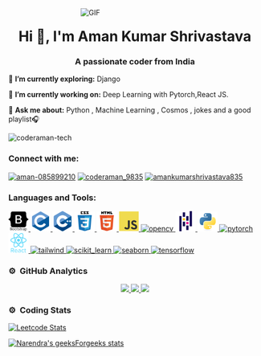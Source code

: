 <img align="right" alt="GIF" src="https://github.com/bhav09/bhav09/blob/master/gif.gif" width="360"/>
<h1 align="center">Hi 👋, I'm Aman Kumar Shrivastava</h1>
<h3 align="center">A passionate coder from India</h3>

🌱 **I’m currently exploring:** Django

🔭 **I’m currently working on:** Deep Learning with Pytorch,React JS.

💬 **Ask me about:** Python , Machine Learning , Cosmos , jokes and a good playlist🎧
<p align="left"> <img src="https://komarev.com/ghpvc/?username=coderaman-tech&label=Profile%20views&color=0e75b6&style=flat" alt="coderaman-tech" /> </p>


<h3 align="left">Connect with me:</h3>
<p align="left">
<a href="https://www.linkedin.com/in/coderaman-tech" target="blank"><img align="center" src="https://raw.githubusercontent.com/rahuldkjain/github-profile-readme-generator/master/src/images/icons/Social/linked-in-alt.svg" alt="aman-085899210" height="30" width="40" /></a>
<a href="https://www.codechef.com/users/coderaman_tech" target="blank"><img align="center" src="https://cdn.jsdelivr.net/npm/simple-icons@3.1.0/icons/codechef.svg" alt="coderaman_9835" height="30" width="40" /></a>
<a href="https://auth.geeksforgeeks.org/user/coderaman/practice/" target="blank"><img align="center" src="https://raw.githubusercontent.com/rahuldkjain/github-profile-readme-generator/master/src/images/icons/Social/geeks-for-geeks.svg" alt="amankumarshrivastava835" height="30" width="40" /></a>
</p>

<h3 align="left">Languages and Tools:</h3>
<p align="left"> <a href="https://getbootstrap.com" target="_blank" rel="noreferrer"> <img src="https://raw.githubusercontent.com/devicons/devicon/master/icons/bootstrap/bootstrap-plain-wordmark.svg" alt="bootstrap" width="40" height="40"/> </a> <a href="https://www.cprogramming.com/" target="_blank" rel="noreferrer"> <img src="https://raw.githubusercontent.com/devicons/devicon/master/icons/c/c-original.svg" alt="c" width="40" height="40"/> </a> <a href="https://www.w3schools.com/cpp/" target="_blank" rel="noreferrer"> <img src="https://raw.githubusercontent.com/devicons/devicon/master/icons/cplusplus/cplusplus-original.svg" alt="cplusplus" width="40" height="40"/> </a> <a href="https://www.w3schools.com/css/" target="_blank" rel="noreferrer"> <img src="https://raw.githubusercontent.com/devicons/devicon/master/icons/css3/css3-original-wordmark.svg" alt="css3" width="40" height="40"/> </a> <a href="https://www.w3.org/html/" target="_blank" rel="noreferrer"> <img src="https://raw.githubusercontent.com/devicons/devicon/master/icons/html5/html5-original-wordmark.svg" alt="html5" width="40" height="40"/> </a> <a href="https://developer.mozilla.org/en-US/docs/Web/JavaScript" target="_blank" rel="noreferrer"> <img src="https://raw.githubusercontent.com/devicons/devicon/master/icons/javascript/javascript-original.svg" alt="javascript" width="40" height="40"/> </a> <a href="https://opencv.org/" target="_blank" rel="noreferrer"> <img src="https://www.vectorlogo.zone/logos/opencv/opencv-icon.svg" alt="opencv" width="40" height="40"/> </a> <a href="https://pandas.pydata.org/" target="_blank" rel="noreferrer"> <img src="https://raw.githubusercontent.com/devicons/devicon/2ae2a900d2f041da66e950e4d48052658d850630/icons/pandas/pandas-original.svg" alt="pandas" width="40" height="40"/> </a> <a href="https://www.python.org" target="_blank" rel="noreferrer"> <img src="https://raw.githubusercontent.com/devicons/devicon/master/icons/python/python-original.svg" alt="python" width="40" height="40"/> </a> <a href="https://pytorch.org/" target="_blank" rel="noreferrer"> <img src="https://www.vectorlogo.zone/logos/pytorch/pytorch-icon.svg" alt="pytorch" width="40" height="40"/> </a> <a href="https://reactjs.org/" target="_blank" rel="noreferrer"> <img src="https://raw.githubusercontent.com/devicons/devicon/master/icons/react/react-original-wordmark.svg" alt="react" width="40" height="40"/> </a>
<a href="https://tailwindcss.com/" target="_blank" rel="noreferrer"> <img src="https://www.vectorlogo.zone/logos/tailwindcss/tailwindcss-icon.svg" alt="tailwind" width="40" height="40"/> </a><a href="https://scikit-learn.org/" target="_blank" rel="noreferrer"> <img src="https://upload.wikimedia.org/wikipedia/commons/0/05/Scikit_learn_logo_small.svg" alt="scikit_learn" width="40" height="40"/> </a> <a href="https://seaborn.pydata.org/" target="_blank" rel="noreferrer"> <img src="https://seaborn.pydata.org/_images/logo-mark-lightbg.svg" alt="seaborn" width="40" height="40"/> </a> <a href="https://www.tensorflow.org" target="_blank" rel="noreferrer"> <img src="https://www.vectorlogo.zone/logos/tensorflow/tensorflow-icon.svg" alt="tensorflow" width="40" height="40"/> </a> </p>


<!-- /**/ -->

### ⚙️ &nbsp;GitHub Analytics

<p align="center">
<a href="https://github.com/Coderaman-tech">
  <img height="180em" src="https://github-readme-stats-eight-theta.vercel.app/api?username=Coderaman-tech&show_icons=true&theme=algolia&include_all_commits=true&count_private=true"/>
  <img height="180em" src="https://github-readme-stats-eight-theta.vercel.app/api/top-langs/?username=Coderaman-tech&layout=compact&langs_count=8&theme=algolia"/>
  <img height="180em" src="https://github-readme-streak-stats.herokuapp.com/?user=Coderaman-tech&theme=tokyonight"/>	
</a>
</p>


### ⚙️ &nbsp;Coding Stats
[![Leetcode Stats](https://leetcard.jacoblin.cool/coderaman_tech?theme=wtf&ext=heatmap)](https://leetcode.com/coderaman_tech)


[![Narendra's geeksForgeeks stats](https://geeks-for-geeks-stats-api-napiyo.vercel.app/?userName=coderaman)](https://github.com/napiyo/geeksForGeeksStatsAPI)

